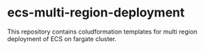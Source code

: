# ecs-multi-region-deployment
This repository contains coludformation templates for multi region deployment of ECS on fargate cluster.
